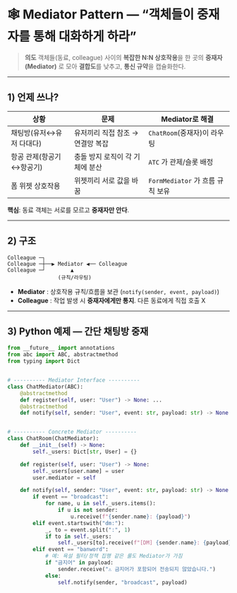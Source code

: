 # 🕸️ Mediator Pattern — “객체들이 **중재자**를 통해 대화하게 하라”

> **의도**
> 객체들(동료, colleague) 사이의 **복잡한 N\:N 상호작용**을
> 한 곳의 **중재자(Mediator)** 로 모아 **결합도**를 낮추고, **통신 규약**을 캡슐화한다.

---

## 1) 언제 쓰나?

| 상황             | 문제                  | Mediator로 해결              |
| -------------- | ------------------- | ------------------------- |
| 채팅방(유저↔유저 다대다) | 유저끼리 직접 참조 → 연결망 복잡 | `ChatRoom`(중재자)이 라우팅      |
| 항공 관제(항공기↔항공기) | 충돌 방지 로직이 각 기체에 분산  | `ATC` 가 관제/슬롯 배정          |
| 폼 위젯 상호작용      | 위젯끼리 서로 값을 바꿈       | `FormMediator` 가 흐름 규칙 보유 |

**핵심**: 동료 객체는 서로를 모르고 **중재자만 안다**.

---

## 2) 구조

```
Colleague ─┐
Colleague ─┼──▶ Mediator ◀── Colleague
Colleague ─┘        ▲
                (규칙/라우팅)
```

* **Mediator** : 상호작용 규칙/흐름을 보관 (`notify(sender, event, payload)`)
* **Colleague** : 작업 발생 시 **중재자에게만 통지**. 다른 동료에게 직접 호출 X

---

## 3) Python 예제 — 간단 **채팅방** 중재

```python
from __future__ import annotations
from abc import ABC, abstractmethod
from typing import Dict


# ---------- Mediator Interface ----------
class ChatMediator(ABC):
    @abstractmethod
    def register(self, user: "User") -> None: ...
    @abstractmethod
    def notify(self, sender: "User", event: str, payload: str) -> None: ...


# ---------- Concrete Mediator ----------
class ChatRoom(ChatMediator):
    def __init__(self) -> None:
        self._users: Dict[str, User] = {}

    def register(self, user: "User") -> None:
        self._users[user.name] = user
        user.mediator = self

    def notify(self, sender: "User", event: str, payload: str) -> None:
        if event == "broadcast":
            for name, u in self._users.items():
                if u is not sender:
                    u.receive(f"{sender.name}: {payload}")
        elif event.startswith("dm:"):
            _, to = event.split(":", 1)
            if to in self._users:
                self._users[to].receive(f"[DM] {sender.name}: {payload}")
        elif event == "banword":
            # 예: 욕설 필터/정책 집행 같은 룰도 Mediator가 가짐
            if "금지어" in payload:
                sender.receive("⚠️ 금지어가 포함되어 전송되지 않았습니다.")
            else:
                self.notify(sender, "broadcast", payload)

```